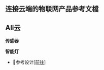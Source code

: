 ## 连接云端的物联网产品参考文檔 

## Ali云
**传感器**  

**智能灯**  
- :book:参考设计[[前往]](https://github.com/Opulinks-Tech/OPL1000A2-Light-Control-Reference-Code-Ali-Cloud-with-MQTT)  
